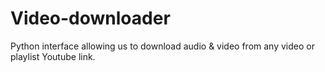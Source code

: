 # Video-downloader
 Python interface allowing us to download audio & video from any video or playlist Youtube link.
